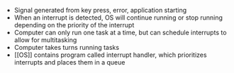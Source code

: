 
- Signal generated from key press, error, application starting
- When an interrupt is detected, OS will continue running or stop running depending on the priority of the interrupt
- Computer can only run one task at a time, but can schedule interrupts to allow for multitasking
- Computer takes turns running tasks
- [[OS]] contains program called interrupt handler, which prioritizes interrupts and places them in a queue